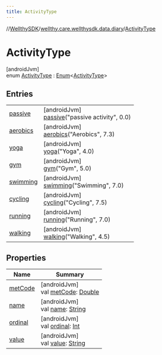 ```yaml
---
title: ActivityType
---
```

//[WellthySDK](../../../index.html)/[wellthy.care.wellthysdk.data.diary](../index.html)/[ActivityType](index.html)



# ActivityType



[androidJvm]\
enum [ActivityType](index.html) : [Enum](https://kotlinlang.org/api/latest/jvm/stdlib/kotlin/-enum/index.html)&lt;[ActivityType](index.html)&gt;



## Entries


| | |
|---|---|
| [passive](passive/index.html) | [androidJvm]<br>[passive](passive/index.html)("passive activity", 0.0) |
| [aerobics](aerobics/index.html) | [androidJvm]<br>[aerobics](aerobics/index.html)("Aerobics", 7.3) |
| [yoga](yoga/index.html) | [androidJvm]<br>[yoga](yoga/index.html)("Yoga", 4.0) |
| [gym](gym/index.html) | [androidJvm]<br>[gym](gym/index.html)("Gym", 5.0) |
| [swimming](swimming/index.html) | [androidJvm]<br>[swimming](swimming/index.html)("Swimming", 7.0) |
| [cycling](cycling/index.html) | [androidJvm]<br>[cycling](cycling/index.html)("Cycling", 7.5) |
| [running](running/index.html) | [androidJvm]<br>[running](running/index.html)("Running", 7.0) |
| [walking](walking/index.html) | [androidJvm]<br>[walking](walking/index.html)("Walking", 4.5) |


## Properties


| Name | Summary |
|---|---|
| [metCode](met-code.html) | [androidJvm]<br>val [metCode](met-code.html): [Double](https://kotlinlang.org/api/latest/jvm/stdlib/kotlin/-double/index.html) |
| [name](../../wellthy.care.wellthysdk.data.profile.you/-gender/-male/index.html#-372974862%2FProperties%2F-1123460525) | [androidJvm]<br>val [name](../../wellthy.care.wellthysdk.data.profile.you/-gender/-male/index.html#-372974862%2FProperties%2F-1123460525): [String](https://kotlinlang.org/api/latest/jvm/stdlib/kotlin/-string/index.html) |
| [ordinal](../../wellthy.care.wellthysdk.data.profile.you/-gender/-male/index.html#-739389684%2FProperties%2F-1123460525) | [androidJvm]<br>val [ordinal](../../wellthy.care.wellthysdk.data.profile.you/-gender/-male/index.html#-739389684%2FProperties%2F-1123460525): [Int](https://kotlinlang.org/api/latest/jvm/stdlib/kotlin/-int/index.html) |
| [value](value.html) | [androidJvm]<br>val [value](value.html): [String](https://kotlinlang.org/api/latest/jvm/stdlib/kotlin/-string/index.html) |


